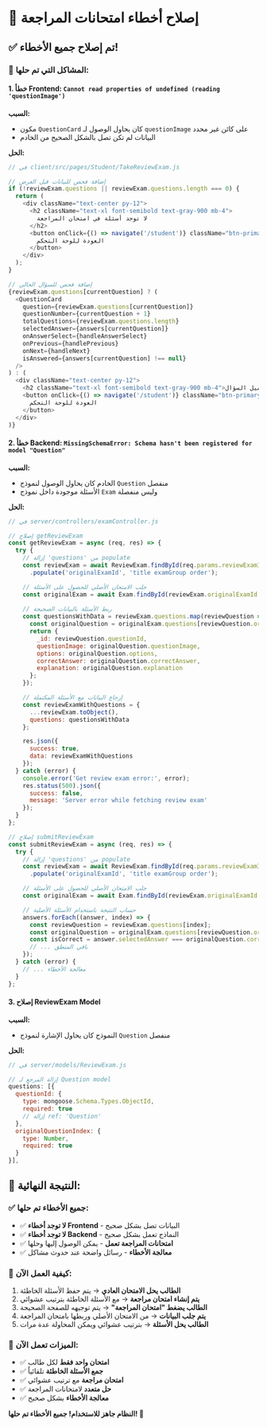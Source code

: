 # 🔧 إصلاح أخطاء امتحانات المراجعة

## ✅ تم إصلاح جميع الأخطاء!

### 🐛 **المشاكل التي تم حلها:**

#### **1. خطأ Frontend: `Cannot read properties of undefined (reading 'questionImage')`**

**السبب:**
- مكون `QuestionCard` كان يحاول الوصول لـ `questionImage` على كائن غير محدد
- البيانات لم تكن تصل بالشكل الصحيح من الخادم

**الحل:**
```javascript
// في client/src/pages/Student/TakeReviewExam.js

// إضافة فحص للبيانات قبل العرض
if (!reviewExam.questions || reviewExam.questions.length === 0) {
  return (
    <div className="text-center py-12">
      <h2 className="text-xl font-semibold text-gray-900 mb-4">
        لا توجد أسئلة في امتحان المراجعة
      </h2>
      <button onClick={() => navigate('/student')} className="btn-primary">
        العودة للوحة التحكم
      </button>
    </div>
  );
}

// إضافة فحص للسؤال الحالي
{reviewExam.questions[currentQuestion] ? (
  <QuestionCard
    question={reviewExam.questions[currentQuestion]}
    questionNumber={currentQuestion + 1}
    totalQuestions={reviewExam.questions.length}
    selectedAnswer={answers[currentQuestion]}
    onAnswerSelect={handleAnswerSelect}
    onPrevious={handlePrevious}
    onNext={handleNext}
    isAnswered={answers[currentQuestion] !== null}
  />
) : (
  <div className="text-center py-12">
    <h2 className="text-xl font-semibold text-gray-900 mb-4">خطأ في تحميل السؤال</h2>
    <button onClick={() => navigate('/student')} className="btn-primary">
      العودة للوحة التحكم
    </button>
  </div>
)}
```

#### **2. خطأ Backend: `MissingSchemaError: Schema hasn't been registered for model "Question"`**

**السبب:**
- الخادم كان يحاول الوصول لنموذج `Question` منفصل
- الأسئلة موجودة داخل نموذج `Exam` وليس منفصلة

**الحل:**
```javascript
// في server/controllers/examController.js

// إصلاح getReviewExam
const getReviewExam = async (req, res) => {
  try {
    // إزالة 'questions' من populate
    const reviewExam = await ReviewExam.findById(req.params.reviewExamId)
      .populate('originalExamId', 'title examGroup order');

    // جلب الامتحان الأصلي للحصول على الأسئلة
    const originalExam = await Exam.findById(reviewExam.originalExamId._id);
    
    // ربط الأسئلة بالبيانات الصحيحة
    const questionsWithData = reviewExam.questions.map(reviewQuestion => {
      const originalQuestion = originalExam.questions[reviewQuestion.originalQuestionIndex];
      return {
        _id: reviewQuestion.questionId,
        questionImage: originalQuestion.questionImage,
        options: originalQuestion.options,
        correctAnswer: originalQuestion.correctAnswer,
        explanation: originalQuestion.explanation
      };
    });

    // إرجاع البيانات مع الأسئلة المكتملة
    const reviewExamWithQuestions = {
      ...reviewExam.toObject(),
      questions: questionsWithData
    };

    res.json({
      success: true,
      data: reviewExamWithQuestions
    });
  } catch (error) {
    console.error('Get review exam error:', error);
    res.status(500).json({
      success: false,
      message: 'Server error while fetching review exam'
    });
  }
};

// إصلاح submitReviewExam
const submitReviewExam = async (req, res) => {
  try {
    // إزالة 'questions' من populate
    const reviewExam = await ReviewExam.findById(req.params.reviewExamId)
      .populate('originalExamId', 'title examGroup order');

    // جلب الامتحان الأصلي للحصول على الأسئلة
    const originalExam = await Exam.findById(reviewExam.originalExamId._id);

    // حساب النتيجة باستخدام الأسئلة الأصلية
    answers.forEach((answer, index) => {
      const reviewQuestion = reviewExam.questions[index];
      const originalQuestion = originalExam.questions[reviewQuestion.originalQuestionIndex];
      const isCorrect = answer.selectedAnswer === originalQuestion.correctAnswer;
      // ... باقي المنطق
    });
  } catch (error) {
    // ... معالجة الأخطاء
  }
};
```

#### **3. إصلاح ReviewExam Model**

**السبب:**
- النموذج كان يحاول الإشارة لنموذج `Question` منفصل

**الحل:**
```javascript
// في server/models/ReviewExam.js

// إزالة المرجع لـ Question model
questions: [{
  questionId: {
    type: mongoose.Schema.Types.ObjectId,
    required: true
    // إزالة ref: 'Question'
  },
  originalQuestionIndex: {
    type: Number,
    required: true
  }
}],
```

## 🎯 **النتيجة النهائية:**

### ✅ **جميع الأخطاء تم حلها:**
- ✅ **لا توجد أخطاء Frontend** - البيانات تصل بشكل صحيح
- ✅ **لا توجد أخطاء Backend** - النماذج تعمل بشكل صحيح
- ✅ **امتحانات المراجعة تعمل** - يمكن الوصول إليها وحلها
- ✅ **معالجة الأخطاء** - رسائل واضحة عند حدوث مشاكل

### 🔄 **كيفية العمل الآن:**

1. **الطالب يحل الامتحان العادي** → يتم حفظ الأسئلة الخاطئة
2. **يتم إنشاء امتحان مراجعة** → مع الأسئلة الخاطئة بترتيب عشوائي
3. **الطالب يضغط "امتحان المراجعة"** → يتم توجيهه للصفحة الصحيحة
4. **يتم جلب البيانات** → من الامتحان الأصلي وربطها بامتحان المراجعة
5. **الطالب يحل الأسئلة** → بترتيب عشوائي ويمكن المحاولة عدة مرات

### 🚀 **الميزات تعمل الآن:**
- ✅ **امتحان واحد فقط** لكل طالب
- ✅ **جمع الأسئلة الخاطئة** تلقائياً
- ✅ **امتحان مراجعة** مع ترتيب عشوائي
- ✅ **حل متعدد** لامتحانات المراجعة
- ✅ **معالجة الأخطاء** بشكل صحيح

**النظام جاهز للاستخدام! جميع الأخطاء تم حلها! 🎉**
